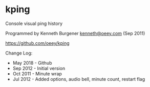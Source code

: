 # kping

Console visual ping history

Programmed by Kenneth Burgener <kenneth@oeey.com> (Sep 2011)

https://github.com/oeey/kping

Change Log:
* May 2018 - Github
* Sep 2012 - Initial version
* Oct 2011 - Minute wrap
*  Jul 2012 - Added options, audio bell, minute count, restart flag

